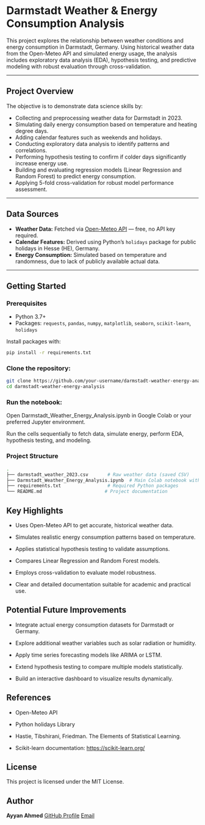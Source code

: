 # Darmstadt Weather & Energy Consumption Analysis

This project explores the relationship between weather conditions and energy consumption in Darmstadt, Germany. Using historical weather data from the Open-Meteo API and simulated energy usage, the analysis includes exploratory data analysis (EDA), hypothesis testing, and predictive modeling with robust evaluation through cross-validation.

---

## Project Overview

The objective is to demonstrate data science skills by:

- Collecting and preprocessing weather data for Darmstadt in 2023.
- Simulating daily energy consumption based on temperature and heating degree days.
- Adding calendar features such as weekends and holidays.
- Conducting exploratory data analysis to identify patterns and correlations.
- Performing hypothesis testing to confirm if colder days significantly increase energy use.
- Building and evaluating regression models (Linear Regression and Random Forest) to predict energy consumption.
- Applying 5-fold cross-validation for robust model performance assessment.

---

## Data Sources

- **Weather Data:** Fetched via [Open-Meteo API](https://open-meteo.com/) — free, no API key required.
- **Calendar Features:** Derived using Python’s `holidays` package for public holidays in Hesse (HE), Germany.
- **Energy Consumption:** Simulated based on temperature and randomness, due to lack of publicly available actual data.

---

## Getting Started

### Prerequisites

- Python 3.7+
- Packages: `requests`, `pandas`, `numpy`, `matplotlib`, `seaborn`, `scikit-learn`, `holidays`

Install packages with:

```bash
pip install -r requirements.txt
```
### Clone the repository:

``` bash
git clone https://github.com/your-username/darmstadt-weather-energy-analysis.git
cd darmstadt-weather-energy-analysis
```
### Run the notebook:

Open Darmstadt_Weather_Energy_Analysis.ipynb in Google Colab or your preferred Jupyter environment.

Run the cells sequentially to fetch data, simulate energy, perform EDA, hypothesis testing, and modeling.

### Project Structure
``` bash
.
├── darmstadt_weather_2023.csv       # Raw weather data (saved CSV)
├── Darmstadt_Weather_Energy_Analysis.ipynb  # Main Colab notebook with all steps
├── requirements.txt                 # Required Python packages
└── README.md                       # Project documentation
```

## Key Highlights
- Uses Open-Meteo API to get accurate, historical weather data.

- Simulates realistic energy consumption patterns based on temperature.
 
- Applies statistical hypothesis testing to validate assumptions.

- Compares Linear Regression and Random Forest models.

- Employs cross-validation to evaluate model robustness.

- Clear and detailed documentation suitable for academic and practical use.

## Potential Future Improvements
- Integrate actual energy consumption datasets for Darmstadt or Germany.

- Explore additional weather variables such as solar radiation or humidity.

- Apply time series forecasting models like ARIMA or LSTM.

- Extend hypothesis testing to compare multiple models statistically.

- Build an interactive dashboard to visualize results dynamically.

## References
- Open-Meteo API

- Python holidays Library

- Hastie, Tibshirani, Friedman. The Elements of Statistical Learning.

- Scikit-learn documentation: https://scikit-learn.org/

## License
This project is licensed under the MIT License.

## Author
**Ayyan Ahmed**
[GitHub Profile](https://github.com/AyyanYe)
[Email](ayyanahmed@outlook.com)

